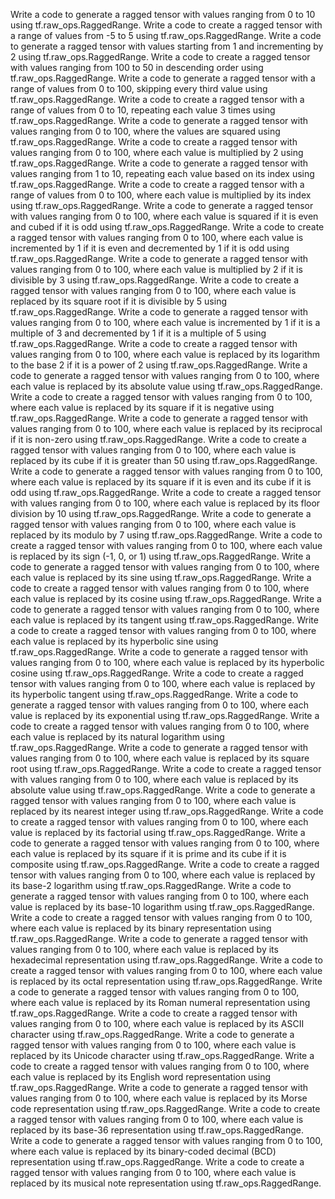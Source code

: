 Write a code to generate a ragged tensor with values ranging from 0 to 10 using tf.raw_ops.RaggedRange.
Write a code to create a ragged tensor with a range of values from -5 to 5 using tf.raw_ops.RaggedRange.
Write a code to generate a ragged tensor with values starting from 1 and incrementing by 2 using tf.raw_ops.RaggedRange.
Write a code to create a ragged tensor with values ranging from 100 to 50 in descending order using tf.raw_ops.RaggedRange.
Write a code to generate a ragged tensor with a range of values from 0 to 100, skipping every third value using tf.raw_ops.RaggedRange.
Write a code to create a ragged tensor with a range of values from 0 to 10, repeating each value 3 times using tf.raw_ops.RaggedRange.
Write a code to generate a ragged tensor with values ranging from 0 to 100, where the values are squared using tf.raw_ops.RaggedRange.
Write a code to create a ragged tensor with values ranging from 0 to 100, where each value is multiplied by 2 using tf.raw_ops.RaggedRange.
Write a code to generate a ragged tensor with values ranging from 1 to 10, repeating each value based on its index using tf.raw_ops.RaggedRange.
Write a code to create a ragged tensor with a range of values from 0 to 100, where each value is multiplied by its index using tf.raw_ops.RaggedRange.
Write a code to generate a ragged tensor with values ranging from 0 to 100, where each value is squared if it is even and cubed if it is odd using tf.raw_ops.RaggedRange.
Write a code to create a ragged tensor with values ranging from 0 to 100, where each value is incremented by 1 if it is even and decremented by 1 if it is odd using tf.raw_ops.RaggedRange.
Write a code to generate a ragged tensor with values ranging from 0 to 100, where each value is multiplied by 2 if it is divisible by 3 using tf.raw_ops.RaggedRange.
Write a code to create a ragged tensor with values ranging from 0 to 100, where each value is replaced by its square root if it is divisible by 5 using tf.raw_ops.RaggedRange.
Write a code to generate a ragged tensor with values ranging from 0 to 100, where each value is incremented by 1 if it is a multiple of 3 and decremented by 1 if it is a multiple of 5 using tf.raw_ops.RaggedRange.
Write a code to create a ragged tensor with values ranging from 0 to 100, where each value is replaced by its logarithm to the base 2 if it is a power of 2 using tf.raw_ops.RaggedRange.
Write a code to generate a ragged tensor with values ranging from 0 to 100, where each value is replaced by its absolute value using tf.raw_ops.RaggedRange.
Write a code to create a ragged tensor with values ranging from 0 to 100, where each value is replaced by its square if it is negative using tf.raw_ops.RaggedRange.
Write a code to generate a ragged tensor with values ranging from 0 to 100, where each value is replaced by its reciprocal if it is non-zero using tf.raw_ops.RaggedRange.
Write a code to create a ragged tensor with values ranging from 0 to 100, where each value is replaced by its cube if it is greater than 50 using tf.raw_ops.RaggedRange.
Write a code to generate a ragged tensor with values ranging from 0 to 100, where each value is replaced by its square if it is even and its cube if it is odd using tf.raw_ops.RaggedRange.
Write a code to create a ragged tensor with values ranging from 0 to 100, where each value is replaced by its floor division by 10 using tf.raw_ops.RaggedRange.
Write a code to generate a ragged tensor with values ranging from 0 to 100, where each value is replaced by its modulo by 7 using tf.raw_ops.RaggedRange.
Write a code to create a ragged tensor with values ranging from 0 to 100, where each value is replaced by its sign (-1, 0, or 1) using tf.raw_ops.RaggedRange.
Write a code to generate a ragged tensor with values ranging from 0 to 100, where each value is replaced by its sine using tf.raw_ops.RaggedRange.
Write a code to create a ragged tensor with values ranging from 0 to 100, where each value is replaced by its cosine using tf.raw_ops.RaggedRange.
Write a code to generate a ragged tensor with values ranging from 0 to 100, where each value is replaced by its tangent using tf.raw_ops.RaggedRange.
Write a code to create a ragged tensor with values ranging from 0 to 100, where each value is replaced by its hyperbolic sine using tf.raw_ops.RaggedRange.
Write a code to generate a ragged tensor with values ranging from 0 to 100, where each value is replaced by its hyperbolic cosine using tf.raw_ops.RaggedRange.
Write a code to create a ragged tensor with values ranging from 0 to 100, where each value is replaced by its hyperbolic tangent using tf.raw_ops.RaggedRange.
Write a code to generate a ragged tensor with values ranging from 0 to 100, where each value is replaced by its exponential using tf.raw_ops.RaggedRange.
Write a code to create a ragged tensor with values ranging from 0 to 100, where each value is replaced by its natural logarithm using tf.raw_ops.RaggedRange.
Write a code to generate a ragged tensor with values ranging from 0 to 100, where each value is replaced by its square root using tf.raw_ops.RaggedRange.
Write a code to create a ragged tensor with values ranging from 0 to 100, where each value is replaced by its absolute value using tf.raw_ops.RaggedRange.
Write a code to generate a ragged tensor with values ranging from 0 to 100, where each value is replaced by its nearest integer using tf.raw_ops.RaggedRange.
Write a code to create a ragged tensor with values ranging from 0 to 100, where each value is replaced by its factorial using tf.raw_ops.RaggedRange.
Write a code to generate a ragged tensor with values ranging from 0 to 100, where each value is replaced by its square if it is prime and its cube if it is composite using tf.raw_ops.RaggedRange.
Write a code to create a ragged tensor with values ranging from 0 to 100, where each value is replaced by its base-2 logarithm using tf.raw_ops.RaggedRange.
Write a code to generate a ragged tensor with values ranging from 0 to 100, where each value is replaced by its base-10 logarithm using tf.raw_ops.RaggedRange.
Write a code to create a ragged tensor with values ranging from 0 to 100, where each value is replaced by its binary representation using tf.raw_ops.RaggedRange.
Write a code to generate a ragged tensor with values ranging from 0 to 100, where each value is replaced by its hexadecimal representation using tf.raw_ops.RaggedRange.
Write a code to create a ragged tensor with values ranging from 0 to 100, where each value is replaced by its octal representation using tf.raw_ops.RaggedRange.
Write a code to generate a ragged tensor with values ranging from 0 to 100, where each value is replaced by its Roman numeral representation using tf.raw_ops.RaggedRange.
Write a code to create a ragged tensor with values ranging from 0 to 100, where each value is replaced by its ASCII character using tf.raw_ops.RaggedRange.
Write a code to generate a ragged tensor with values ranging from 0 to 100, where each value is replaced by its Unicode character using tf.raw_ops.RaggedRange.
Write a code to create a ragged tensor with values ranging from 0 to 100, where each value is replaced by its English word representation using tf.raw_ops.RaggedRange.
Write a code to generate a ragged tensor with values ranging from 0 to 100, where each value is replaced by its Morse code representation using tf.raw_ops.RaggedRange.
Write a code to create a ragged tensor with values ranging from 0 to 100, where each value is replaced by its base-36 representation using tf.raw_ops.RaggedRange.
Write a code to generate a ragged tensor with values ranging from 0 to 100, where each value is replaced by its binary-coded decimal (BCD) representation using tf.raw_ops.RaggedRange.
Write a code to create a ragged tensor with values ranging from 0 to 100, where each value is replaced by its musical note representation using tf.raw_ops.RaggedRange.